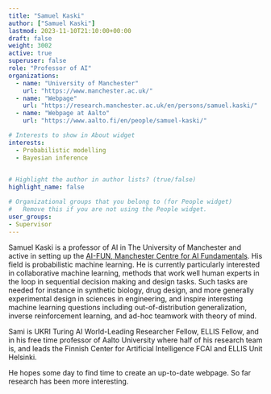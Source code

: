 ```yaml
---
title: "Samuel Kaski"
author: ["Samuel Kaski"]
lastmod: 2023-11-10T21:10:00+00:00
draft: false
weight: 3002
active: true
superuser: false
role: "Professor of AI"
organizations:
  - name: "University of Manchester"
    url: "https://www.manchester.ac.uk/"
  - name: "Webpage"
    url: "https://research.manchester.ac.uk/en/persons/samuel.kaski/"
  - name: "Webpage at Aalto"
    url: "https://www.aalto.fi/en/people/samuel-kaski/"

# Interests to show in About widget
interests:
  - Probabilistic modelling
  - Bayesian inference

  
# Highlight the author in author lists? (true/false)
highlight_name: false

# Organizational groups that you belong to (for People widget)
#   Remove this if you are not using the People widget.
user_groups:
- Supervisor
---
```

Samuel Kaski is a professor of AI in The University of Manchester and
active in setting up the [AI-FUN, Manchester Centre for AI
Fundamentals](https://ai-fun.manchester.ac.uk/). His field is
probabilistic machine learning. He is currently particularly
interested in collaborative machine learning, methods that work well
human experts in the loop in sequential decision making and design
tasks. Such tasks are needed for instance in synthetic biology, drug
design, and more generally experimental design in sciences in
engineering, and inspire interesting machine learning questions
including out-of-distribution generalization, inverse reinforcement
learning, and ad-hoc teamwork with theory of mind.

Sami is UKRI Turing AI World-Leading Researcher Fellow, ELLIS Fellow,
and in his free time professor of Aalto University where half of his
research team is, and leads the Finnish Center for Artificial
Intelligence FCAI and ELLIS Unit Helsinki.

He hopes some day to find time to create an up-to-date webpage. So far
research has been more interesting.


